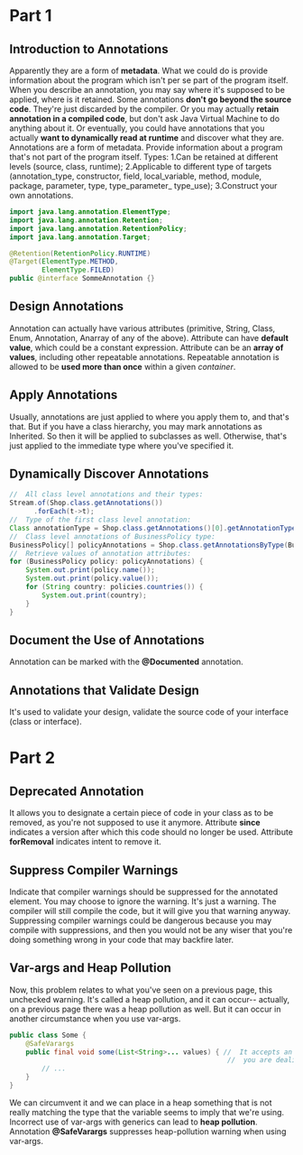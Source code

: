 # Part 1

## Introduction to Annotations

Apparently they are a form of **metadata**. What we could do is provide information about the program which isn't per se part of the program itself. When you describe an annotation, you may say where it's supposed to be applied, where is it retained.
Some annotations **don't go beyond the source code**. They're just discarded by the compiler. Or you may actually **retain annotation in a compiled code**, but don't ask Java Virtual Machine to do anything about it. Or eventually, you could have annotations that you actually **want to dynamically read at runtime** and discover what they are.
Annotations are a form of metadata.
Provide information about a program that's not part of the program itself.
Types:
1.Can be retained at different levels (source, class, runtime);
2.Applicable to different type of targets (annotation_type, constructor, field, local_variable, method, module, package, parameter, type, type_parameter_ type_use);
3.Construct your own annotations.

```java
import java.lang.annotation.ElementType;
import java.lang.annotation.Retention;
import java.lang.annotation.RetentionPolicy;
import java.lang.annotation.Target;

@Retention(RetentionPolicy.RUNTIME)
@Target(ElementType.METHOD,
        ElementType.FILED)
public @interface SommeAnnotation {}
```

## Design Annotations

Annotation can actually have various attributes (primitive, String, Class, Enum, Annotation, Anarray of any of the above).
Attribute can have **default value**, which could be a constant expression.
Attribute can be an **array of values**, including other repeatable annotations.
Repeatable annotation is allowed to be **used more than once** within a given _container_.

## Apply Annotations

Usually, annotations are just applied to where you apply them to, and that's that. But if you have a class hierarchy, you may mark annotations as Inherited. So then it will be applied to subclasses as well. Otherwise, that's just applied to the immediate type where you've specified it.

## Dynamically Discover Annotations

```java
//  All class level annotations and their types:
Stream.of(Shop.class.getAnnotations())
      .forEach(t->t);
//  Type of the first class level annotation:
Class annotationType = Shop.class.getAnnotations()[0].getAnnotationType();
//  Class level annotations of BusinessPolicy type:
BusinessPolicy[] policyAnnotations = Shop.class.getAnnotationsByType(BusinessPolicy.class);
//  Retrieve values of annotation attributes:
for (BusinessPolicy policy: policyAnnotations) {
    System.out.print(policy.name());
    System.out.print(policy.value());
    for (String country: policies.countries()) {
        System.out.print(country);
    }
}
```

## Document the Use of Annotations

Annotation can be marked with the **@Documented** annotation.

## Annotations that Validate Design

It's used to validate your design, validate the source code of your interface (class or interface).




# Part 2

## Deprecated Annotation

It allows you to designate a certain piece of code in your class as to be removed, as you're not supposed to use it anymore.
Attribute **since** indicates a version after which this code should no longer be used.
Attribute **forRemoval** indicates intent to remove it.

## Suppress Compiler Warnings

Indicate that compiler warnings should be suppressed for the annotated element.
You may choose to ignore the warning. It's just a warning. The compiler will still compile the code, but it will give you that warning anyway.
Suppressing compiler warnings could be dangerous because you may compile with suppressions, and then you would not be any wiser that you're doing something wrong in your code that may backfire later.

## Var-args and Heap Pollution

Now, this problem relates to what you've seen on a previous page, this unchecked warning. It's called a heap pollution, and it can occur-- actually, on a previous page there was a heap pollution as well. But it can occur in another circumstance when you use var-args.

```java
public class Some {
    @SafeVarargs
    public final void some(List<String>... values) { //  It accepts an array of lists of strings. Because of the triple dot, it means
                                                      //  you are dealing here with a var-arg, and var-arg, essentially, is an array.
        // ...
    }
}
```

We can circumvent it and we can place in a heap something that is not really matching the type that the variable seems to imply that we're using.
Incorrect use of var-args with generics can lead to **heap pollution**.
Annotation **@SafeVarargs** suppresses heap-pollution warning when using var-args.